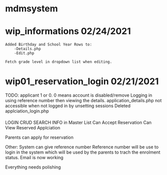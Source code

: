 # mdmsystem

# wip_informations 02/24/2021
    Added Birthday and School Year Rows to: 
        -Details.php
        -Edit.php

    Fetch grade level in dropdown list when editing.
    



# wip01_reservation_login 02/21/2021 
TODO: applicant 1 or 0. 0 means account is disabled/remove
    Logging in using reference number then viewing the details.
    application_details.php not accessible when not logged in by unsetting sessions
    Deleted applciation_login.php
####


LOGIN 
CRUD
SEARCH INFO in Master List
Can Accept Reservation
Can View Reserved Applciation


Parents can apply for reservation

Other: 
System can give reference number
Reference number will be use to login in the system which will be used by the parents to trach the enrolment status.
Email is now working

Everything needs polishing
